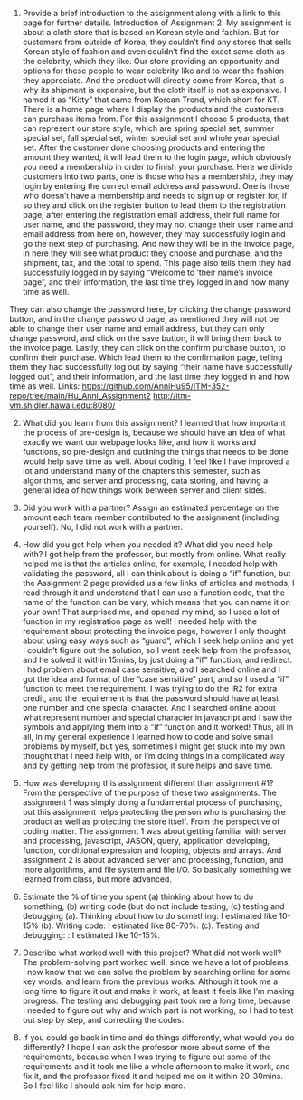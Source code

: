 1.	Provide a brief introduction to the assignment along with a link to this page for further details.
Introduction of Assignment 2:
My assignment is about a cloth store that is based on Korean style and fashion. But for customers from outside of Korea, they couldn’t find any stores that sells Korean style of fashion and even couldn’t find the exact same cloth as the celebrity, which they like. Our store providing an opportunity and options for these people to wear celebrity like and to wear the fashion they appreciate. And the product will directly come from Korea, that is why its shipment is expensive, but the cloth itself is not as expensive. I named it as “Kitty” that came from Korean Trend, which short for KT. 
There is a home page where I display the products and the customers can purchase items from. For this assignment I choose 5 products, that can represent our store style, which are spring special set, summer special set, fall special set, winter special set and whole year special set. 
After the customer done choosing products and entering the amount they wanted, it will lead them to the login page, which obviously you need a membership in order to finish your purchase. 
Here we divide customers into two parts, one is those who has a membership, they may login by entering the correct email address and password. One is those who doesn’t have a membership and needs to sign up or register for, if so they and click on the register button to lead them to the registration page, after entering the registration email address, their full name for user name, and the password, they may not change their user name and email address from here on, however, they may successfully login and go the next step of purchasing. 
And now they will be in the invoice page, in here they will see what product they choose and purchase, and the shipment, tax, and the total to spend. This page also tells them they had successfully logged in by saying “Welcome to ‘their name’s invoice page”, and their information, the last time they logged in and how many time as well.

They can also change the password here, by clicking the change password button, and in the change password page, as mentioned they will not be able to change their user name and email address, but they can only change password, and click on the save button, it will bring them back to the invoice page. 
Lastly, they can click on the confirm purchase button, to confirm their purchase. Which lead them to the confirmation page, telling them they had successfully log out by saying “their name have successfully logged out”, and their information, and the last time they logged in and how time as well.
Links:
https://github.com/AnniHu95/ITM-352-repo/tree/main/Hu_Anni_Assignment2
http://itm-vm.shidler.hawaii.edu:8080/

2.	What did you learn from this assignment?
I learned that how important the process of pre-design is, because we should have an idea of what exactly we want our webpage looks like, and how it works and functions, so pre-design and outlining the things that needs to be done would help save time as well. 
About coding, I feel like I have improved a lot and understand many of the chapters this semester, such as algorithms, and server and processing, data storing, and having a general idea of how things work between server and client sides.

3.	Did you work with a partner? Assign an estimated percentage on the amount each team member contributed to the assignment (including yourself).
No, I did not work with a partner.
4.	How did you get help when you needed it? What did you need help with?
I got help from the professor, but mostly from online. What really helped me is that the articles online, for example, I needed help with validating the password, all I can think about is doing a “if” function, but the Assignment 2 page provided us a few links of articles and methods, I read through it and understand that I can use a function code, that the name of the function can be vary, which means that you can name it on your own! That surprised me, and opened my mind, so I used a lot of function in my registration page as well! 
I needed help with the requirement about protecting the invoice page, however I only thought about using easy ways such as “guard”, which I seek help online and yet I couldn’t figure out the solution, so I went seek help from the professor, and he solved it within 15mins, by just doing a “if” function, and redirect. 
I had problem about email case sensitive, and I searched online and I got the idea and format of the “case sensitive” part, and so I used a “if” function to meet the requirement.
I was trying to do the IR2 for extra credit, and the requirement is that the password should have at least one number and one special character. And I searched online about what represent number and special character in javascript and I saw the symbols and applying them into a “if” function and it worked! 
Thus, all in all, in my general experience I learned how to code and solve small problems by myself, but yes, sometimes I might get stuck into my own thought that I need help with, or I’m doing things in a complicated way and by getting help from the professor, it sure helps and save time.
5.	How was developing this assignment different than assignment #1?
From the perspective of the purpose of these two assignments. The assignment 1 was simply doing a fundamental process of purchasing, but this assignment helps protecting the person who is purchasing the product as well as protecting the store itself. 
From the perspective of coding matter. The assignment 1 was about getting familiar with server and processing, javascript, JASON, query, application developing, function, conditional expression and looping, objects and arrays. And assignment 2 is about advanced server and processing,  function, and more algorithms, and file system and file I/O. So basically something we learned from class, but more advanced.
6.	Estimate the % of time you spent (a) thinking about how to do something, (b) writing code (but do not include testing, (c) testing and debugging
(a). Thinking about how to do something: I estimated like 10-15%
(b). Writing code: I estimated like 80-70%.
(c). Testing and debugging: : I estimated like 10-15%.
7.	Describe what worked well with this project? What did not work well?
The problem-solving part worked well, since we have a lot of problems, I now know that we can solve the problem by searching online for some key words, and learn from the previous works. Although it took me a long time to figure it out and make it work, at least it feels like I’m making progress.
The testing and debugging part took me a long time, because I needed to figure out why and which part is not working, so I had to test out step by step, and correcting the codes.
8.	If you could go back in time and do things differently, what would you do differently?
I hope I can ask the professor more about some of the requirements, because when I was trying to figure out some of the requirements and it took me like a whole afternoon to make it work, and fix it, and the professor fixed it and helped me on it within 20-30mins. So I feel like I should ask him for help more.
